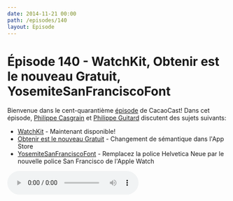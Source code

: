 ```yaml
---
date: 2014-11-21 00:00
path: /episodes/140
layout: Episode
---
```

# Épisode 140 - WatchKit, Obtenir est le nouveau Gratuit, YosemiteSanFranciscoFont
<p>Bienvenue dans le cent-quarantième <a href="https://cacaocast.com/media/cacaocast_140.m4a" title="CacaoCast Episode 140">épisode</a> de CacaoCast! Dans cet épisode, <a href="http://www.twitter.com/philippec" title="Philippe Casgrain sur Twitter">Philippe Casgrain</a> et <a href="http://www.twitter.com/philippeguitard" title="Philippe Guitard sur Twitter">Philippe Guitard</a> discutent des sujets suivants:</p>
<ul><li><a href="https://developer.apple.com/watchkit" title="WatchKit">WatchKit</a> - Maintenant disponible!</li>
<li><a href="http://www.macrumors.com/2014/11/19/apple-replaces-free-button-with-get/" title="Obtenir est le nouveau Gratuit">Obtenir est le nouveau Gratuit</a> - Changement de sémantique dans l'App Store</li>
<li><a href="https://github.com/wellsriley/YosemiteSanFranciscoFont" title="YosemiteSanFranciscoFont">YosemiteSanFranciscoFont</a> - Remplacez la police Helvetica Neue par le nouvelle police San Francisco de l'Apple Watch</li>
</ul>
<p><audio controls><source src="https://cacaocast.com/media/cacaocast_140.m4a" type="audio/mpeg"><source src="https://cacaocast.com/media/cacaocast_140.m4a" type="audio/mp4">Votre navigateur ne supporte pas l'élément audio / Your browser does not support the audio element.</audio></p>
